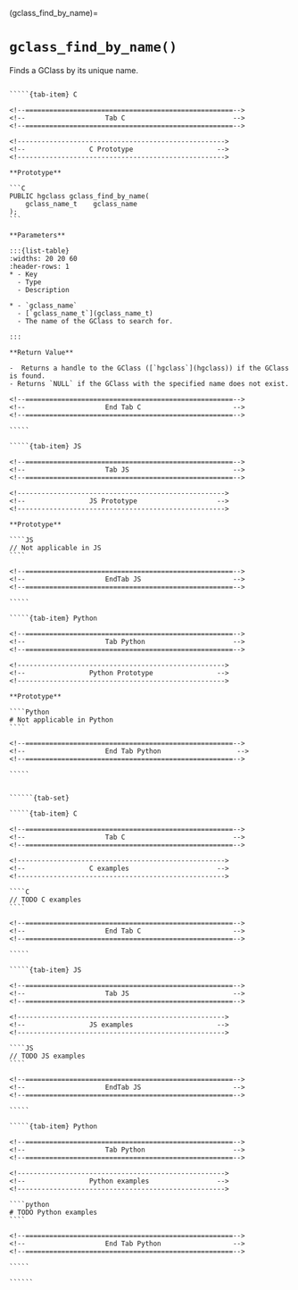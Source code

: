 <!-- ============================================================== -->
(gclass_find_by_name)=
# `gclass_find_by_name()`
<!-- ============================================================== -->

Finds a GClass by its unique name.

<!------------------------------------------------------------>
<!--                    Prototypes                          -->
<!------------------------------------------------------------>

``````{tab-set}

`````{tab-item} C

<!--====================================================-->
<!--                    Tab C                           -->
<!--====================================================-->

<!---------------------------------------------------->
<!--                C Prototype                     -->
<!---------------------------------------------------->

**Prototype**

```C
PUBLIC hgclass gclass_find_by_name(
    gclass_name_t    gclass_name
);
```

**Parameters**

:::{list-table}
:widths: 20 20 60
:header-rows: 1
* - Key
  - Type
  - Description

* - `gclass_name`
  - [`gclass_name_t`](gclass_name_t)
  - The name of the GClass to search for.

:::

**Return Value**

-  Returns a handle to the GClass ([`hgclass`](hgclass)) if the GClass is found.
- Returns `NULL` if the GClass with the specified name does not exist.

<!--====================================================-->
<!--                    End Tab C                       -->
<!--====================================================-->

`````

`````{tab-item} JS

<!--====================================================-->
<!--                    Tab JS                          -->
<!--====================================================-->

<!---------------------------------------------------->
<!--                JS Prototype                    -->
<!---------------------------------------------------->

**Prototype**

````JS
// Not applicable in JS
````

<!--====================================================-->
<!--                    EndTab JS                       -->
<!--====================================================-->

`````

`````{tab-item} Python

<!--====================================================-->
<!--                    Tab Python                      -->
<!--====================================================-->

<!---------------------------------------------------->
<!--                Python Prototype                -->
<!---------------------------------------------------->

**Prototype**

````Python
# Not applicable in Python
````

<!--====================================================-->
<!--                    End Tab Python                   -->
<!--====================================================-->

`````

``````

<!------------------------------------------------------------>
<!--                    Examples                            -->
<!------------------------------------------------------------>

```````{dropdown} Examples

``````{tab-set}

`````{tab-item} C

<!--====================================================-->
<!--                    Tab C                           -->
<!--====================================================-->

<!---------------------------------------------------->
<!--                C examples                      -->
<!---------------------------------------------------->

````C
// TODO C examples
````

<!--====================================================-->
<!--                    End Tab C                       -->
<!--====================================================-->

`````

`````{tab-item} JS

<!--====================================================-->
<!--                    Tab JS                          -->
<!--====================================================-->

<!---------------------------------------------------->
<!--                JS examples                     -->
<!---------------------------------------------------->

````JS
// TODO JS examples
````

<!--====================================================-->
<!--                    EndTab JS                       -->
<!--====================================================-->

`````

`````{tab-item} Python

<!--====================================================-->
<!--                    Tab Python                      -->
<!--====================================================-->

<!---------------------------------------------------->
<!--                Python examples                 -->
<!---------------------------------------------------->

````python
# TODO Python examples
````

<!--====================================================-->
<!--                    End Tab Python                  -->
<!--====================================================-->

`````

``````

```````
